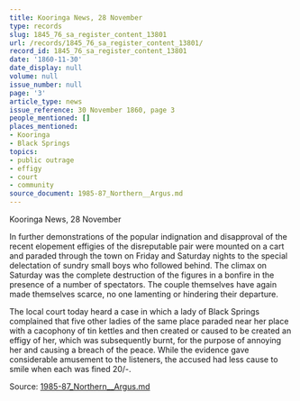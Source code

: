 ```yaml
---
title: Kooringa News, 28 November
type: records
slug: 1845_76_sa_register_content_13801
url: /records/1845_76_sa_register_content_13801/
record_id: 1845_76_sa_register_content_13801
date: '1860-11-30'
date_display: null
volume: null
issue_number: null
page: '3'
article_type: news
issue_reference: 30 November 1860, page 3
people_mentioned: []
places_mentioned:
- Kooringa
- Black Springs
topics:
- public outrage
- effigy
- court
- community
source_document: 1985-87_Northern__Argus.md
---
```


Kooringa News, 28 November

In further demonstrations of the popular indignation and disapproval of the recent elopement effigies of the disreputable pair were mounted on a cart and paraded through the town on Friday and Saturday nights to the special delectation of sundry small boys who followed behind.  The climax on Saturday was the complete destruction of the figures in a bonfire in the presence of a number of spectators.  The couple themselves have again made themselves scarce, no one lamenting or hindering their departure.

The local court today heard a case in which a lady of Black Springs complained that five other ladies of the same place paraded near her place with a cacophony of tin kettles and then created or caused to be created an effigy of her, which was subsequently burnt, for the purpose of annoying her and causing a breach of the peace.  While the evidence gave considerable amusement to the listeners, the accused had less cause to smile when each was fined 20/-.

Source: [1985-87_Northern__Argus.md](/downloads/markdown/1985-87_Northern__Argus.md)
